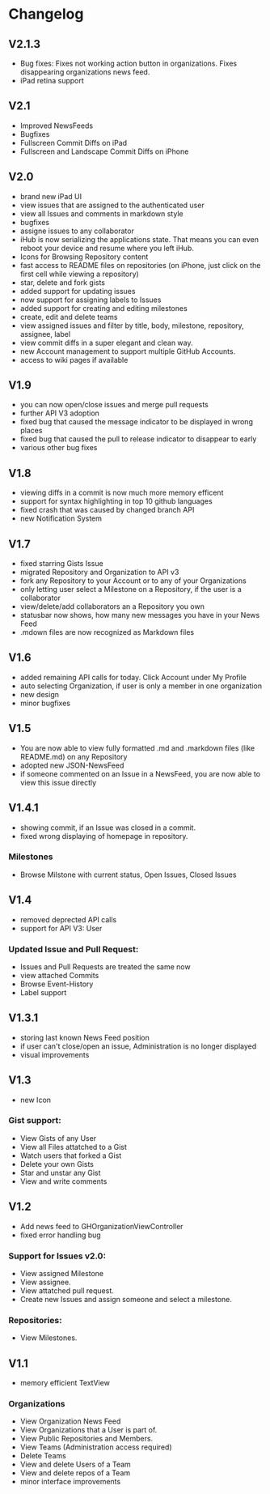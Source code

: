 # Changelog

## V2.1.3
- Bug fixes:
    Fixes not working action button in organizations.
    Fixes disappearing organizations news feed.
- iPad retina support

## V2.1
- Improved NewsFeeds 
- Bugfixes 
- Fullscreen Commit Diffs on iPad
- Fullscreen and Landscape Commit Diffs on iPhone

## V2.0
- brand new iPad UI
- view issues that are assigned to the authenticated user
- view all Issues and comments in markdown style
- bugfixes
- assigne issues to any collaborator
- iHub is now serializing the applications state. That means you can even reboot your device and resume where you left iHub.
- Icons for Browsing Repository content
- fast access to README files on repositories (on iPhone, just click on the first cell while viewing a repository)
- star, delete and fork gists
- added support for updating issues
- now support for assigning labels to Issues
- added support for creating and editing milestones
- create, edit and delete teams
- view assigned issues and filter by title, body, milestone, repository, assignee, label
- view commit diffs in a super elegant and clean way.
- new Account management to support multiple GitHub Accounts.
- access to wiki pages if available

## V1.9
- you can now open/close issues and merge pull requests
- further API V3 adoption
- fixed bug that caused the message indicator to be displayed in wrong places
- fixed bug that caused the pull to release indicator to disappear to early
- various other bug fixes

## V1.8
- viewing diffs in a commit is now much more memory efficent
- support for syntax highlighting in top 10 github languages
- fixed crash that was caused by changed branch API
- new Notification System

## V1.7
- fixed starring Gists Issue
- migrated Repository and Organization to API v3
- fork any Repository to your Account or to any of your Organizations
- only letting user select a Milestone on a Repository, if the user is a collaborator
- view/delete/add collaborators an a Repository you own
- statusbar now shows, how many new messages you have in your News Feed
- .mdown files are now recognized as Markdown files

## V1.6
- added remaining API calls for today. Click Account under My Profile
- auto selecting Organization, if user is only a member in one organization
- new design
- minor bugfixes

## V1.5
- You are now able to view fully formatted .md and .markdown files (like README.md) on any Repository
- adopted new JSON-NewsFeed
- if someone commented on an Issue in a NewsFeed, you are now able to view this issue directly

## V1.4.1
- showing commit, if an Issue was closed in a commit.
- fixed wrong displaying of homepage in repository.

### Milestones
- Browse Milstone with current status, Open Issues, Closed Issues

## V1.4
- removed deprected API calls
- support for API V3: User
### Updated Issue and Pull Request:
- Issues and Pull Requests are treated the same now
- view attached Commits
- Browse Event-History
- Label support

## V1.3.1
- storing last known News Feed position
- if user can't close/open an issue, Administration is no longer displayed
- visual improvements

## V1.3
- new Icon
### Gist support:
- View Gists of any User
- View all Files attatched to a Gist
- Watch users that forked a Gist
- Delete your own Gists
- Star and unstar any Gist
- View and write comments

## V1.2
- Add news feed to GHOrganizationViewController
- fixed error handling bug

### Support for Issues v2.0:
- View assigned Milestone
- View assignee.
- View attatched pull request.
- Create new Issues and assign someone and select a milestone.

### Repositories:
- View Milestones.

## V1.1
- memory efficient TextView

### Organizations
- View Organization News Feed
- View Organizations that a User is part of.
- View Public Repositories and Members.
- View Teams (Administration access required)
- Delete Teams
- View and delete Users of a Team
- View and delete repos of a Team
- minor interface improvements

